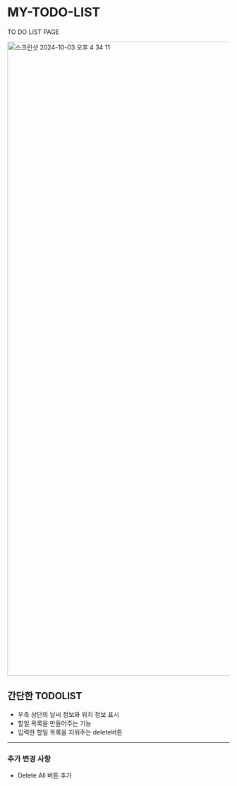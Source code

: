 # MY-TODO-LIST
TO DO LIST PAGE

<img width="1438" alt="스크린샷 2024-10-03 오후 4 34 11" src="https://github.com/user-attachments/assets/0bbbd7dc-12d3-48e4-8b94-046dd669d05b">

## 간단한 TODOLIST 
- 우측 상단의 날씨 정보와 위치 정보 표시
- 할일 목록을 만들어주는 기능
- 입력한 할일 목록을 지워주는 delete버튼

----------------------------------------

### 추가 변경 사항
- Delete All 버튼 추가
